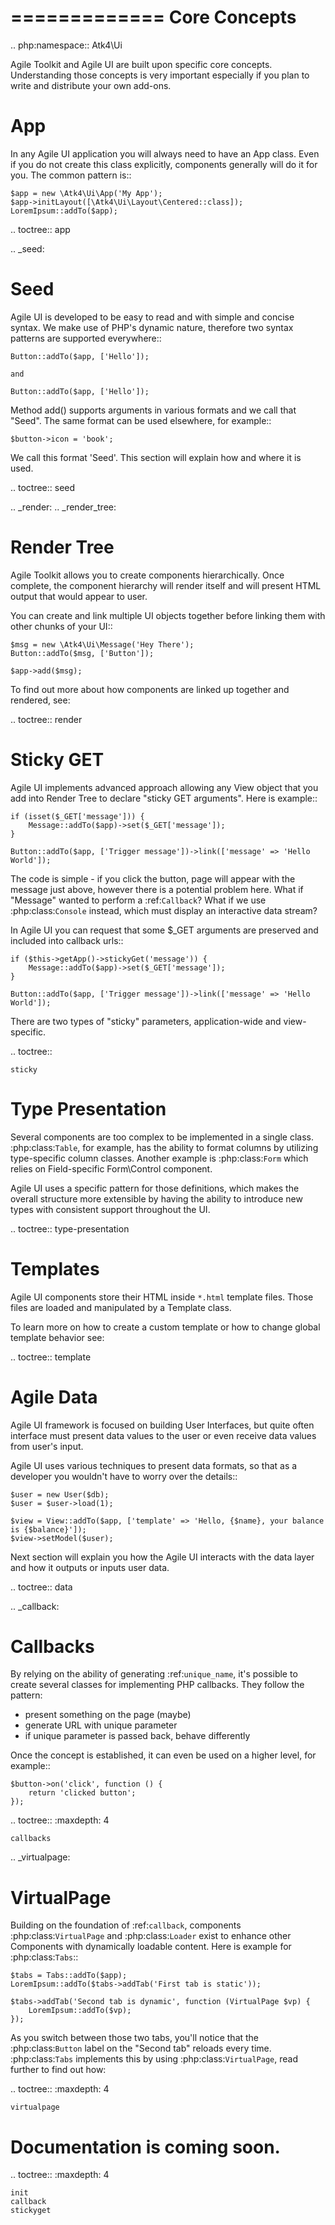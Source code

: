 =============
Core Concepts
=============

.. php:namespace:: Atk4\Ui

Agile Toolkit and Agile UI are built upon specific core concepts. Understanding those
concepts is very important especially if you plan to write and distribute your own
add-ons.

App
===

In any Agile UI application you will always need to have an App class. Even if you do not
create this class explicitly, components generally will do it for you. The common pattern
is::

    $app = new \Atk4\Ui\App('My App');
    $app->initLayout([\Atk4\Ui\Layout\Centered::class]);
    LoremIpsum::addTo($app);

.. toctree::
    app

.. _seed:

Seed
====
Agile UI is developed to be easy to read and with simple and concise syntax. We make use of
PHP's dynamic nature, therefore two syntax patterns are supported everywhere::

    Button::addTo($app, ['Hello']);

    and

    Button::addTo($app, ['Hello']);

Method add() supports arguments in various formats and we call that "Seed". The same format
can be used elsewhere, for example::

    $button->icon = 'book';

We call this format 'Seed'. This section will explain how and where it is used.

.. toctree::
    seed

.. _render:
.. _render_tree:

Render Tree
===========
Agile Toolkit allows you to create components hierarchically. Once complete, the component
hierarchy will render itself and will present HTML output that would appear to user.

You can create and link multiple UI objects together before linking them with other chunks of your UI::

    $msg = new \Atk4\Ui\Message('Hey There');
    Button::addTo($msg, ['Button']);

    $app->add($msg);

To find out more about how components are linked up together and rendered, see:

.. toctree::
    render

Sticky GET
==========
Agile UI implements advanced approach allowing any View object that you add into Render Tree to
declare "sticky GET arguments". Here is example::

    if (isset($_GET['message'])) {
        Message::addTo($app)->set($_GET['message']);
    }

    Button::addTo($app, ['Trigger message'])->link(['message' => 'Hello World']);

The code is simple - if you click the button, page will appear with the message just above, however
there is a potential problem here. What if "Message" wanted to perform a :ref:`Callback`? What if
we use :php:class:`Console` instead, which must display an interactive data stream?

In Agile UI you can request that some $_GET arguments are preserved and included into callback urls::

    if ($this->getApp()->stickyGet('message')) {
        Message::addTo($app)->set($_GET['message']);
    }

    Button::addTo($app, ['Trigger message'])->link(['message' => 'Hello World']);

There are two types of "sticky" parameters, application-wide and view-specific.

.. toctree::

    sticky

Type Presentation
=================

Several components are too complex to be implemented in a single class. :php:class:`Table`, for example,
has the ability to format columns by utilizing type-specific column classes. Another example is :php:class:`Form`
which relies on Field-specific Form\Control component.

Agile UI uses a specific pattern for those definitions, which makes the overall structure more extensible
by having the ability to introduce new types with consistent support throughout the UI.

.. toctree::
    type-presentation



Templates
=========
Agile UI components store their HTML inside `*.html` template files. Those files are loaded
and manipulated by a Template class.

To learn more on how to create a custom template or how to change global template
behavior see:

.. toctree::
    template



Agile Data
==========

Agile UI framework is focused on building User Interfaces, but quite often interface must
present data values to the user or even receive data values from user's input.

Agile UI uses various techniques to present data formats, so that as a developer you wouldn't
have to worry over the details::

    $user = new User($db);
    $user = $user->load(1);

    $view = View::addTo($app, ['template' => 'Hello, {$name}, your balance is {$balance}']);
    $view->setModel($user);

Next section will explain you how the Agile UI interacts with the data layer and how it outputs or
inputs user data.

.. toctree::
    data

.. _callback:

Callbacks
=========

By relying on the ability of generating :ref:`unique_name`, it's possible to create several classes
for implementing PHP callbacks. They follow the pattern:

 - present something on the page (maybe)
 - generate URL with unique parameter
 - if unique parameter is passed back, behave differently

Once the concept is established, it can even be used on a higher level, for example::

    $button->on('click', function () {
        return 'clicked button';
    });

.. toctree::
    :maxdepth: 4

    callbacks


.. _virtualpage:

VirtualPage
===========

Building on the foundation of :ref:`callback`, components :php:class:`VirtualPage` and :php:class:`Loader`
exist to enhance other Components with dynamically loadable content. Here is example for :php:class:`Tabs`::

    $tabs = Tabs::addTo($app);
    LoremIpsum::addTo($tabs->addTab('First tab is static'));

    $tabs->addTab('Second tab is dynamic', function (VirtualPage $vp) {
        LoremIpsum::addTo($vp);
    });

As you switch between those two tabs, you'll notice that the :php:class:`Button` label on the "Second tab"
reloads every time. :php:class:`Tabs` implements this by using :php:class:`VirtualPage`, read further to
find out how:


.. toctree::
    :maxdepth: 4

    virtualpage



Documentation is coming soon.
=============================

.. toctree::
    :maxdepth: 4

    init
    callback
    stickyget

